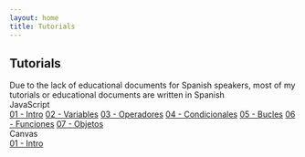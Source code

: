 ```yaml
---
layout: home
title: Tutorials
---
```

<h2 class="tutorials-content__title">Tutorials</h2>
<span class="tutorials-content__title-note">Due to the lack of educational documents for Spanish speakers, most of my tutorials or educational documents are written in Spanish</span>
<div class="accordion">
  <div class="accordion__item">
    <a class="accordion__header">JavaScript</a>
    <div class="accordion__content">
      <a class="accordion__link" href="#">01 - Intro</a>
      <a class="accordion__link" href="https://imoralescs.github.io/tutorials/javascript/variables/">02 - Variables</a>
      <a class="accordion__link" href="https://imoralescs.github.io/tutorials/javascript/operadores/">03 - Operadores</a>
      <a class="accordion__link" href="https://imoralescs.github.io/tutorials/javascript/condicionales/">04 - Condicionales</a>
      <a class="accordion__link" href="https://imoralescs.github.io/tutorials/javascript/bucles/">05 - Bucles</a> 
      <a class="accordion__link" href="https://imoralescs.github.io/tutorials/javascript/funciones/">06 - Funciones</a>
      <a class="accordion__link" href="https://imoralescs.github.io/tutorials/javascript/objetos/">07 - Objetos</a>
    </div>
  </div>
  <div class="accordion__item">
    <a class="accordion__header">Canvas</a>
    <div class="accordion__content">
      <a class="accordion__link" href="#">01 - Intro</a>
    </div>
  </div>
</div>
